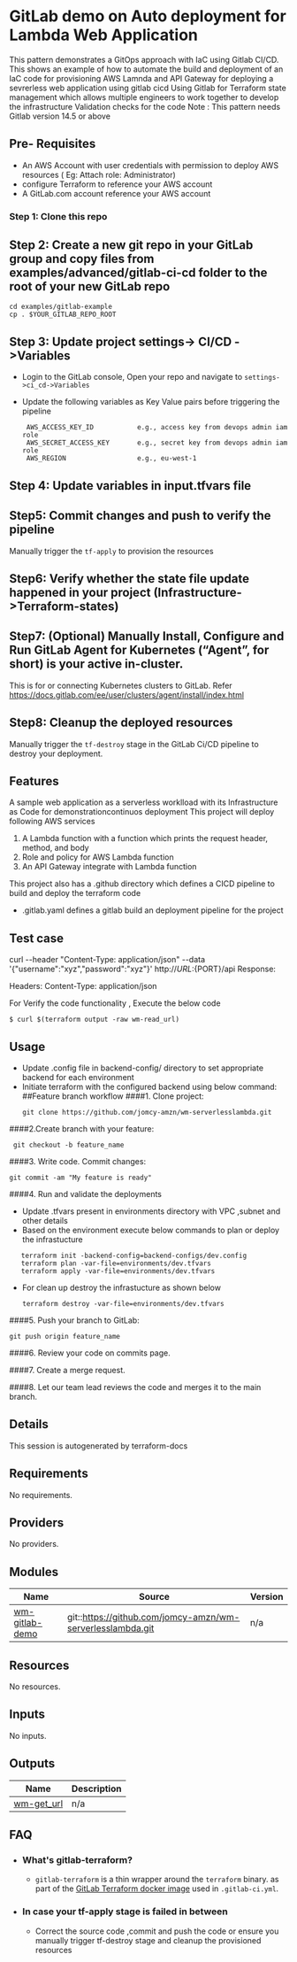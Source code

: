 # GitLab demo on Auto deployment for Lambda Web Application
This pattern demonstrates a GitOps approach with IaC using Gitlab CI/CD.
This shows an example of how to automate the build and deployment of an IaC code for provisioning AWS Lamnda and API Gateway for deploying  a sevrerless web application using gitlab cicd
Using Gitlab for Terraform state management which allows multiple engineers to work together to develop the infrastructure
Validation checks for the code
 Note : This pattern needs Gitlab version 14.5 or above

## Pre- Requisites
 - An AWS Account with user credentials with permission to deploy AWS resources ( Eg: Attach role: Administrator)
 - configure Terraform to reference your AWS account
 - A GitLab.com account reference your AWS account

### Step 1: Clone this repo

## Step 2: Create a new git repo in your GitLab group and copy files from examples/advanced/gitlab-ci-cd folder to the root of your new GitLab repo
    cd examples/gitlab-example
    cp . $YOUR_GITLAB_REPO_ROOT

## Step 3: Update project settings-> CI/CD ->Variables
 - Login to the GitLab console, Open your repo and navigate to `settings->ci_cd->Variables`
 - Update the following variables as Key Value pairs  before triggering the pipeline

        AWS_ACCESS_KEY_ID           e.g., access key from devops admin iam role
        AWS_SECRET_ACCESS_KEY       e.g., secret key from devops admin iam role
        AWS_REGION                  e.g., eu-west-1

## Step 4: Update variables in input.tfvars file

## Step5: Commit changes and push to verify the pipeline
Manually trigger the `tf-apply` to provision the resources

## Step6: Verify whether the state file update happened in your project (Infrastructure->Terraform-states)

## Step7: (Optional)  Manually Install, Configure and Run GitLab Agent for Kubernetes (“Agent”, for short) is your active in-cluster.
This is for or connecting Kubernetes clusters to GitLab. Refer https://docs.gitlab.com/ee/user/clusters/agent/install/index.html
## Step8: Cleanup the deployed resources
Manually trigger the `tf-destroy` stage in the GitLab Ci/CD pipeline to destroy your deployment.



## Features
A sample web application as a serverless worklload with its Infrastructure as Code for demonstrationcontinuos deployment
This project will deploy following AWS services
  1. A Lambda function with a function which prints the request header, method, and body
  2. Role and policy for AWS Lambda function
  3. An API Gateway integrate with Lambda function

This project also has a .github directory which defines a CICD pipeline to build and deploy the terraform code
- .gitlab.yaml defines a gitlab build an deployment pipeline for the project

## Test case
curl --header "Content-Type: application/json" --data '{"username":"xyz","password":"xyz"}' http://${URL}:${PORT}/api
Response:



Headers: Content-Type: application/json



For Verify the code functionality , Execute the below code
```shell script
$ curl $(terraform output -raw wm-read_url)
```


[comment]: # ( An optional Route53 module   to bind the domain url to privatesubnet of  We b VPC)


## Usage

- Update .config file in backend-config/ directory to set appropriate backend for each environment
- Initiate terraform with the configured backend using below command:
##Feature branch workflow
####1. Clone project:
    ```shell script
    git clone https://github.com/jomcy-amzn/wm-serverlesslambda.git
    ```
####2.Create branch with your feature:
   ```shell script
    git checkout -b feature_name
  ```

####3. Write code. Commit changes:
   ```shell script
   git commit -am "My feature is ready"
   ```
####4. Run and validate the deployments
   - Update .tfvars present in environments directory with VPC ,subnet and other details
   - Based on the environment execute below commands to plan or deploy the infrastucture

```shell script
   terraform init -backend-config=backend-configs/dev.config
   terraform plan -var-file=environments/dev.tfvars
   terraform apply -var-file=environments/dev.tfvars
```

 - For clean up destroy the infrastucture as shown below
   ~~~
   terraform destroy -var-file=environments/dev.tfvars
   ~~~
####5. Push your branch to GitLab:
```shell script
git push origin feature_name
```
####6. Review your code on commits page.

####7. Create a merge request.

####8. Let our team lead reviews the code and merges it to the main branch.


## Details
This session is autogenerated by terraform-docs

<!--- BEGIN_TF_DOCS --->


<!--- END_TF_DOCS --->


<!-- BEGINNING OF PRE-COMMIT-TERRAFORM DOCS HOOK -->
## Requirements

No requirements.

## Providers

No providers.

## Modules

| Name | Source | Version |
|------|--------|---------|
| <a name="module_wm-gitlab-demo"></a> [wm-gitlab-demo](#module\_wm-gitlab-demo) | git::https://github.com/jomcy-amzn/wm-serverlesslambda.git | n/a |

## Resources

No resources.

## Inputs

No inputs.

## Outputs

| Name | Description |
|------|-------------|
| <a name="output_wm-get_url"></a> [wm-get\_url](#output\_wm-get\_url) | n/a |
<!-- END OF PRE-COMMIT-TERRAFORM DOCS HOOK -->

## FAQ
- ### What's gitlab-terraform?

    - `gitlab-terraform` is a thin wrapper around the `terraform` binary. as part of the [GitLab Terraform docker image](https://gitlab.com/gitlab-org/terraform-images) used in `.gitlab-ci.yml`.
- ### In case your tf-apply stage is failed in between
    -  Correct the source code ,commit and push the code  or ensure you manually trigger tf-destroy stage and cleanup the provisioned resources
